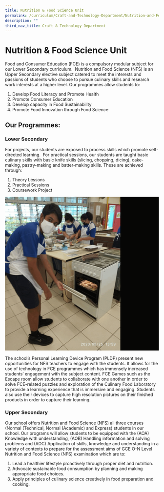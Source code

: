 ```yaml
---
title: Nutrition & Food Science Unit
permalink: /curriculum/Craft-and-Technology-Department/Nutrition-and-Food-Science-Unit/permalink/
description: ""
third_nav_title: Craft & Technology Department
---
```

Nutrition & Food Science Unit
=============================

Food and Consumer Education (FCE) is a compulsory modular subject for our Lower Secondary curriculum.  Nutrition and Food Science (NFS) is an Upper Secondary elective subject catered to meet the interests and passions of students who choose to pursue culinary skills and research work interests at a higher level. Our programmes allow students to: 

1.  Develop Food Literacy and Promote Health
2.  Promote Consumer Education
3.  Develop capacity in Food Sustainability
4.  Promote Food Innovation through Food Science

Our Programmes:
---------------

  

### Lower Secondary

For projects, our students are exposed to process skills which promote self-directed learning.  For practical sessions, our students are taught basic culinary skills with basic knife skills (slicing, chopping, dicing), cake-making, pastry-making and batter-making skills. These are achieved through:

1.  Theory Lessons
2.  Practical Sessions
3.  Coursework Project



![](/images/nutrition.gif)

The school’s Personal Learning Device Program (PLDP) present new opportunities for NFS teachers to engage with the students. It allows for the use of technology in FCE programmes which has immensely increased students’ engagement with the subject content. FCE Games such as the Escape room allow students to collaborate with one another in order to solve FCE-related puzzles and exploration of the Culinary Food Laboratory to provide a learning experience that is immersive and engaging. Students also use their devices to capture high resolution pictures on their finished products in order to capture their learning.


### Upper Secondary

Our school offers Nutrition and Food Science (NFS) all three courses (Normal (Technical, Normal (Academic) and Express) students in our school. Our programs will allow students to be equipped with the (AOA) Knowledge with understanding, (AOB) Handling information and solving problems and (AOC) Application of skills, knowledge and understanding in a variety of contexts to prepare for the assessment aims of GCE O-N Level Nutrition and Food Science (NFS) examination which are to:

1.  Lead a healthier lifestyle proactively through proper diet and nutrition.
2.  Advocate sustainable food consumption by planning and making appropriate food choices. 
3.  Apply principles of culinary science creatively in food preparation and cooking.
